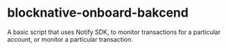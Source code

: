 # blocknative-onboard-bakcend

A basic script that uses Notify SDK, to monitor transactions for a particular account, or monitor a particular transaction. 

